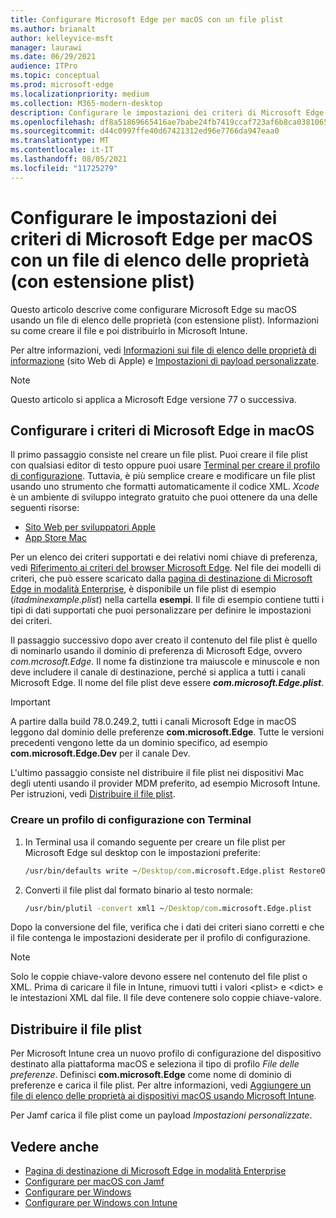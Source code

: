 ```yaml
---
title: Configurare Microsoft Edge per macOS con un file plist
ms.author: brianalt
author: kelleyvice-msft
manager: laurawi
ms.date: 06/29/2021
audience: ITPro
ms.topic: conceptual
ms.prod: microsoft-edge
ms.localizationpriority: medium
ms.collection: M365-modern-desktop
description: Configurare le impostazioni dei criteri di Microsoft Edge in macOS con un file di elenco delle proprietà (con estensione plist)
ms.openlocfilehash: df8a51869665416ae7babe24fb7419ccaf723af6b8ca0381065d97b3728a4d87
ms.sourcegitcommit: d44c0997ffe40d67421312ed96e7766da947eaa0
ms.translationtype: MT
ms.contentlocale: it-IT
ms.lasthandoff: 08/05/2021
ms.locfileid: "11725279"
---
```

# <a name="configure-microsoft-edge-policy-settings-for-macos-using-a-plist"></a>Configurare le impostazioni dei criteri di Microsoft Edge per macOS con un file di elenco delle proprietà (con estensione plist)

Questo articolo descrive come configurare Microsoft Edge su macOS usando un file di elenco delle proprietà (con estensione plist). Informazioni su come creare il file e poi distribuirlo in Microsoft Intune.

Per altre informazioni, vedi [Informazioni sui file di elenco delle proprietà di informazione](https://developer.apple.com/library/archive/documentation/General/Reference/InfoPlistKeyReference/Articles/AboutInformationPropertyListFiles.html) (sito Web di Apple) e [Impostazioni di payload personalizzate](https://support.apple.com/guide/mdm/custom-mdm9abbdbe7/1/web/1).

> [!NOTE]
> Questo articolo si applica a Microsoft Edge versione 77 o successiva.

## <a name="configure-microsoft-edge-policies-on-macos"></a>Configurare i criteri di Microsoft Edge in macOS

Il primo passaggio consiste nel creare un file plist. Puoi creare il file plist con qualsiasi editor di testo oppure puoi usare [Terminal per creare il profilo di configurazione](#create-a-configuration-profile-using-terminal). Tuttavia, è più semplice creare e modificare un file plist usando uno strumento che formatti automaticamente il codice XML. *Xcode* è un ambiente di sviluppo integrato gratuito che puoi ottenere da una delle seguenti risorse:

- [Sito Web per sviluppatori Apple](https://developer.apple.com/xcode/)
- [App Store Mac](https://apps.apple.com/app/xcode/id497799835?mt=12)

Per un elenco dei criteri supportati e dei relativi nomi chiave di preferenza, vedi [Riferimento ai criteri del browser Microsoft Edge](microsoft-edge-policies.md). Nel file dei modelli di criteri, che può essere scaricato dalla [pagina di destinazione di Microsoft Edge in modalità Enterprise](https://aka.ms/EdgeEnterprise), è disponibile un file plist di esempio (*itadminexample.plist*) nella cartella **esempi**. Il file di esempio contiene tutti i tipi di dati supportati che puoi personalizzare per definire le impostazioni dei criteri. 

Il passaggio successivo dopo aver creato il contenuto del file plist è quello di nominarlo usando il dominio di preferenza di Microsoft Edge, ovvero *com.mcrosoft.Edge*. Il nome fa distinzione tra maiuscole e minuscole e non deve includere il canale di destinazione, perché si applica a tutti i canali Microsoft Edge. Il nome del file plist deve essere **_com.microsoft.Edge.plist_**.

> [!IMPORTANT]
> A partire dalla build 78.0.249.2, tutti i canali Microsoft Edge in macOS leggono dal dominio delle preferenze **com.microsoft.Edge**. Tutte le versioni precedenti vengono lette da un dominio specifico, ad esempio **com.microsoft.Edge.Dev** per il canale Dev.

L'ultimo passaggio consiste nel distribuire il file plist nei dispositivi Mac degli utenti usando il provider MDM preferito, ad esempio Microsoft Intune. Per istruzioni, vedi [Distribuire il file plist](#deploy-your-plist).

### <a name="create-a-configuration-profile-using-terminal"></a>Creare un profilo di configurazione con Terminal

1. In Terminal usa il comando seguente per creare un file plist per Microsoft Edge sul desktop con le impostazioni preferite:

   ```cmd
   /usr/bin/defaults write ~/Desktop/com.microsoft.Edge.plist RestoreOnStartup -int 1
   ```

2. Converti il file plist dal formato binario al testo normale:

   ```cmd
   /usr/bin/plutil -convert xml1 ~/Desktop/com.microsoft.Edge.plist
   ```

Dopo la conversione del file, verifica che i dati dei criteri siano corretti e che il file contenga le impostazioni desiderate per il profilo di configurazione.

> [!NOTE]
> Solo le coppie chiave-valore devono essere nel contenuto del file plist o XML. Prima di caricare il file in Intune, rimuovi tutti i valori \<plist> e \<dict> e le intestazioni XML dal file. Il file deve contenere solo coppie chiave-valore.

## <a name="deploy-your-plist"></a>Distribuire il file plist

Per Microsoft Intune crea un nuovo profilo di configurazione del dispositivo destinato alla piattaforma macOS e seleziona il tipo di profilo *File delle preferenze*. Definisci **com.microsoft.Edge** come nome di dominio di preferenze e carica il file plist. Per altre informazioni, vedi [Aggiungere un file di elenco delle proprietà ai dispositivi macOS usando Microsoft Intune](/intune/configuration/preference-file-settings-macos).

Per Jamf carica il file plist come un payload *Impostazioni personalizzate*.

## <a name="see-also"></a>Vedere anche

- [Pagina di destinazione di Microsoft Edge in modalità Enterprise](https://aka.ms/EdgeEnterprise)
- [Configurare per macOS con Jamf](configure-microsoft-edge-on-mac-jamf.md)
- [Configurare per Windows](configure-microsoft-edge.md)
- [Configurare per Windows con Intune](configure-edge-with-intune.md)
